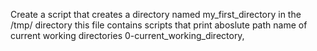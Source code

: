 Create a script that creates a directory named my_first_directory in the /tmp/ directory
this file contains scripts that print aboslute path name of current working directories 0-current_working_directory,
